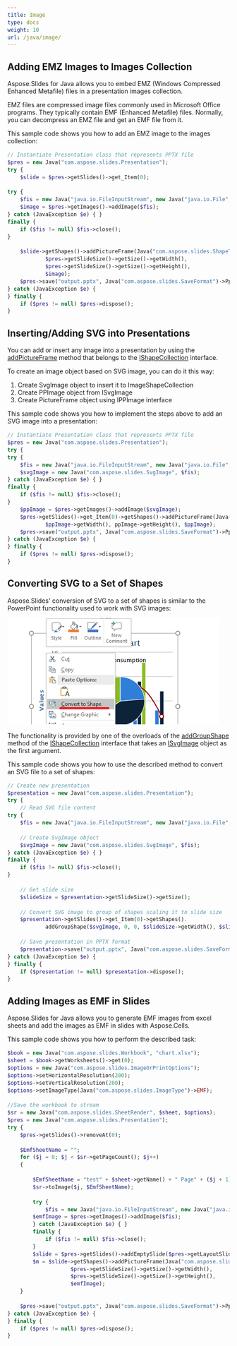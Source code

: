 ```yaml
---
title: Image
type: docs
weight: 10
url: /java/image/
---
```


## **Adding EMZ Images to Images Collection**
Aspose.Slides for Java allows you to embed EMZ (Windows Compressed Enhanced Metafile) files in a presentation images collection. 

EMZ files are compressed image files commonly used in Microsoft Office programs. They typically contain  EMF (Enhanced Metafile) files. Normally, you can decompress an EMZ file and get an EMF file from it. 


This sample code shows you how to add an EMZ image to the images collection:

```php 
// Instantiate Presentation class that represents PPTX file
$pres = new Java("com.aspose.slides.Presentation");
try {
    $slide = $pres->getSlides()->get_Item(0);

try {
	$fis = new Java("java.io.FileInputStream", new Java("java.io.File", "image.emz"));
	$image = $pres->getImages()->addImage($fis);
} catch (JavaException $e) { }
finally {
    if ($fis != null) $fis->close();
}

    $slide->getShapes()->addPictureFrame(Java("com.aspose.slides.ShapeType")->Rectangle, 0, 0,
            $pres->getSlideSize()->getSize()->getWidth(), 
			$pres->getSlideSize()->getSize()->getHeight(), 
			$image);
    $pres->save("output.pptx", Java("com.aspose.slides.SaveFormat")->Pptx);
} catch (JavaException $e) {
} finally {
    if ($pres != null) $pres->dispose();
}
```

## **Inserting/Adding SVG into Presentations**
You can add or insert any image into a presentation by using the [addPictureFrame](https://apireference.aspose.com/slides/java/com.aspose.slides/IShapeCollection#addPictureFrame-int-float-float-float-float-com.aspose.slides.IPPImage-) method that belongs to the [IShapeCollection](https://apireference.aspose.com/slides/java/com.aspose.slides/IShapeCollection) interface.

To create an image object based on SVG image, you can do it this way:

1. Create SvgImage object to insert it to ImageShapeCollection
2. Create PPImage object from ISvgImage
3. Create PictureFrame object using IPPImage interface

This sample code shows you how to implement the steps above to add an SVG image into a presentation:
```php 
// Instantiate Presentation class that represents PPTX file
$pres = new Java("com.aspose.slides.Presentation");
try {
try {
	$fis = new Java("java.io.FileInputStream", new Java("java.io.File", "image.svg"));
    $svgImage = new Java("com.aspose.slides.SvgImage", $fis);
} catch (JavaException $e) { }
finally {
    if ($fis != null) $fis->close();
}
    $ppImage = $pres->getImages()->addImage($svgImage);
    $pres->getSlides()->get_Item(0)->getShapes()->addPictureFrame(Java("com.aspose.slides.ShapeType")->Rectangle, 0, 0, 
			$ppImage->getWidth(), ppImage->getHeight(), $ppImage);
    $pres->save("output.pptx", Java("com.aspose.slides.SaveFormat")->Pptx);
} catch (JavaException $e) {
} finally {
    if ($pres != null) $pres->dispose();
}
```

## **Converting SVG to a Set of Shapes**
Aspose.Slides' conversion of SVG to a set of shapes is similar to the PowerPoint functionality used to work with SVG images:

![PowerPoint Popup Menu](img_01_01.png)

The functionality is provided by one of the overloads of the [addGroupShape](https://apireference.aspose.com/slides/java/com.aspose.slides/IShapeCollection#addGroupShape-com.aspose.slides.ISvgImage-float-float-float-float-) method of the [IShapeCollection](https://apireference.aspose.com/slides/java/com.aspose.slides/IShapeCollection) interface that takes an [ISvgImage](https://apireference.aspose.com/slides/java/com.aspose.slides/ISvgImage) object as the first argument.

This sample code shows you how to use the described method to convert an SVG file to a set of shapes:

```php 
// Create new presentation
$presentation = new Java("com.aspose.slides.Presentation");
try {
    // Read SVG file content
try {
	$fis = new Java("java.io.FileInputStream", new Java("java.io.File", "watermark.png"));
	
    // Create SvgImage object
    $svgImage = new Java("com.aspose.slides.SvgImage", $fis);
} catch (JavaException $e) { }
finally {
    if ($fis != null) $fis->close();
}

    // Get slide size
    $slideSize = $presentation->getSlideSize()->getSize();

    // Convert SVG image to group of shapes scaling it to slide size
    $presentation->getSlides()->get_Item(0)->getShapes().
            addGroupShape($svgImage, 0, 0, $slideSize->getWidth(), $slideSize->getHeight());

    // Save presentation in PPTX format
    $presentation->save("output.pptx", Java("com.aspose.slides.SaveFormat")->Pptx);
} catch (JavaException $e) {
} finally {
    if ($presentation != null) $presentation->dispose();
}
```

## **Adding Images as EMF in Slides**
Aspose.Slides for Java allows you to generate EMF images from excel sheets and add the images as EMF in slides with Aspose.Cells. 

This sample code shows you how to perform the described task:

```php 
$book = new Java("com.aspose.slides.Workbook", "chart.xlsx");
$sheet = $book->getWorksheets()->get(0);
$options = new Java("com.aspose.slides.ImageOrPrintOptions");
$options->setHorizontalResolution(200);
$options->setVerticalResolution(200);
$options->setImageType(Java("com.aspose.slides.ImageType")->EMF);

//Save the workbook to stream
$sr = new Java("com.aspose.slides.SheetRender", $sheet, $options);
$pres = new Java("com.aspose.slides.Presentation");
try {
    $pres->getSlides()->removeAt(0);
    
    $EmfSheetName = "";
    for ($j = 0; $j < $sr->getPageCount(); $j++)
    {
    
        $EmfSheetName = "test" + $sheet->getName() + " Page" + ($j + 1) + ".out.emf";
        $sr->toImage($j, $EmfSheetName);
    
        try {
        	$fis = new Java("java.io.FileInputStream", new Java("java.io.File", $EmfSheetName));
        $emfImage = $pres->getImages()->addImage($fis);
        } catch (JavaException $e) { }
        finally {
            if ($fis != null) $fis->close();
        }
        $slide = $pres->getSlides()->addEmptySlide($pres->getLayoutSlides()->getByType(Java("com.aspose.slides.SlideLayoutType")->Blank));
        $m = $slide->getShapes()->addPictureFrame(Java("com.aspose.slides.ShapeType")->Rectangle, 0, 0,
					$pres->getSlideSize()->getSize()->getWidth(), 
					$pres->getSlideSize()->getSize()->getHeight(), 
					$emfImage);
    }
    
    $pres->save("output.pptx", Java("com.aspose.slides.SaveFormat")->Pptx);
} catch (JavaException $e) {
} finally {
    if ($pres != null) $pres->dispose();
}
```